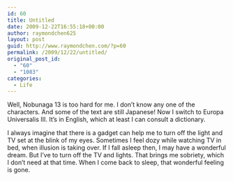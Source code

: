 ```yaml
---
id: 60
title: Untitled
date: 2009-12-22T16:55:18+00:00
author: raymondchen625
layout: post
guid: http://www.raymondchen.com/?p=60
permalink: /2009/12/22/untitled/
original_post_id:
  - "60"
  - "1083"
categories:
  - Life
---
```

Well, Nobunaga 13 is too hard for me. I don&#8217;t know any one of the characters. And some of the text are still Japanese! Now I switch to Europa Universalis III. It&#8217;s in English, which at least I can consult a dictionary.

I always imagine that there is a gadget can help me to turn off the light and TV set at the blink of my eyes. Sometimes I feel dozy while watching TV in bed, when illusion is taking over. If I fall asleep then, I may have a wonderful dream. But I&#8217;ve to turn off the TV and lights. That brings me sobriety, which I don&#8217;t need at that time. When I come back to sleep, that wonderful feeling is gone.
